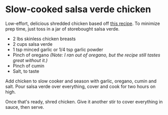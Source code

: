 Slow-cooked salsa verde chicken
===============================

Low-effort, delicious shredded chicken based off [this recipe](http://www.skinnytaste.com/2013/04/easiest-crock-pot-salsa-verde-chicken.html). To minimize prep time, just toss in a jar of storebought salsa verde.

* 2 lbs skinless chicken breasts
* 2 cups salsa verde
* 1 tsp minced garlic or 1/4 tsp garlic powder
* Pinch of oregano *(Note: I ran out of oregano, but the recipe still tastes great without it.)*
* Pinch of cumin
* Salt, to taste

Add chicken to slow cooker and season with garlic, oregano, cumin and salt. Pour salsa verde over everything, cover and cook for two hours on high.

Once that's ready, shred chicken. Give it another stir to cover everything in sauce, then serve.